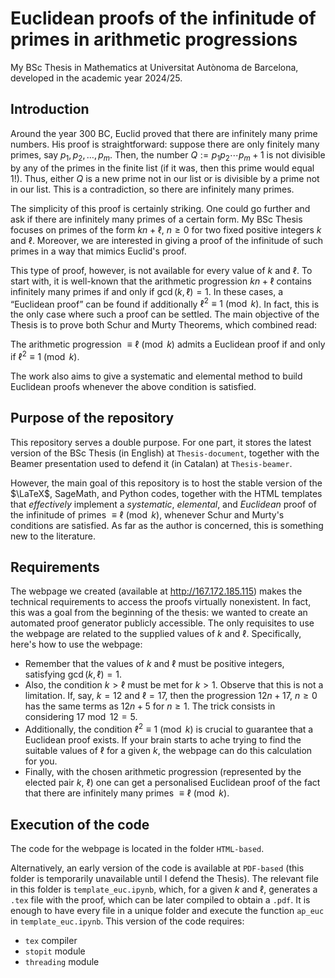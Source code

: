 # Euclidean proofs of the infinitude of primes in arithmetic progressions
My BSc Thesis in Mathematics at Universitat Autònoma de Barcelona, developed in the academic year 2024/25.

## Introduction
Around the year 300 BC, Euclid proved that there are infinitely many prime numbers. His proof is straightforward: suppose there are only finitely many primes, say $p_1, p_2, \dots, p_m$. Then, the number $Q:=p_1p_2\cdots p_m+1$ is not divisible by any of the primes in the finite list (if it was, then this prime would equal $1$!). Thus, either $Q$ is a new prime not in our list or is divisible by a prime not in our list. This is a contradiction, so there are infinitely many primes.

The simplicity of this proof is certainly striking. One could go further and ask if there are infinitely many primes of a certain form. My BSc Thesis focuses on primes of the form $kn+\ell$, $n\geqslant 0$ for two fixed positive integers $k$ and $\ell$. Moreover, we are interested in giving a proof of the infinitude of such primes in a way that mimics Euclid's proof.

This type of proof, however, is not available for every value of $k$ and $\ell$. To start with, it is well-known that the arithmetic progression $kn+\ell$ contains infinitely many primes if and only if $\gcd(k, \ell)=1$. In these cases, a “Euclidean proof” can be found if additionally $\ell^2\equiv 1 \pmod{k}$. In fact, this is the only case where such a proof can be settled. The main objective of the Thesis is to prove both Schur and Murty Theorems, which combined read:

The arithmetic progression $\equiv\ell\pmod{k}$ admits a Euclidean proof if and only if $\ell^2\equiv 1 \pmod{k}$.

The work also aims to give a systematic and elemental method to build Euclidean proofs whenever the above condition is satisfied.

## Purpose of the repository

This repository serves a double purpose. For one part, it stores the latest version of the BSc Thesis (in English) at `Thesis-document`, together with the Beamer presentation used to defend it (in Catalan) at `Thesis-beamer`.

However, the main goal of this repository is to host the stable version of the $\LaTeX$, SageMath, and Python codes, together with the HTML templates that *effectively* implement a *systematic*, *elemental*, and *Euclidean* proof of the infinitude of primes $\equiv \ell\pmod{k}$, whenever Schur and Murty's conditions are satisfied. As far as the author is concerned, this is something new to the literature.

## Requirements

The webpage we created (available at http://167.172.185.115) makes the technical requirements to access the proofs virtually nonexistent. In fact, this was a goal from the beginning of the thesis: we wanted to create an automated proof generator publicly accessible. The only requisites to use the webpage are related to the supplied values of $k$ and $\ell$. Specifically, here's how to use the webpage:

- Remember that the values of $k$ and $\ell$ must be positive integers, satisfying $\gcd(k,\ell)=1$.
- Also, the condition $k>\ell$ must be met for $k>1$. Observe that this is not a limitation. If, say, $k=12$ and $\ell=17$, then the progression $12n+17$, $n\geqslant 0$ has the same terms as $12n+5$ for $n\geqslant 1$. The trick consists in considering $17 \bmod{12}=5$. 
- Additionally, the condition $\ell^2\equiv 1 \pmod{k}$ is crucial to guarantee that a Euclidean proof exists. If your brain starts to ache trying to find the suitable values of $\ell$ for a given $k$, the webpage can do this calculation for you.
- Finally, with the chosen arithmetic progression (represented by the elected pair $k$, $\ell$) one can get a personalised Euclidean proof of the fact that there are infinitely many primes $\equiv \ell\pmod{k}$.
  
## Execution of the code

The code for the webpage is located in the folder `HTML-based`.

Alternatively, an early version of the code is available at `PDF-based` (this folder is temporarily unavailable until I defend the Thesis). The relevant file in this folder is `template_euc.ipynb`, which, for a given $k$ and $\ell$, generates a `.tex` file with the proof, which can be later compiled to obtain a `.pdf`. It is enough to have every file in a unique folder and execute the function `ap_euc` in `template_euc.ipynb`. This version of the code requires:

- `tex` compiler
- `stopit` module
- `threading` module
